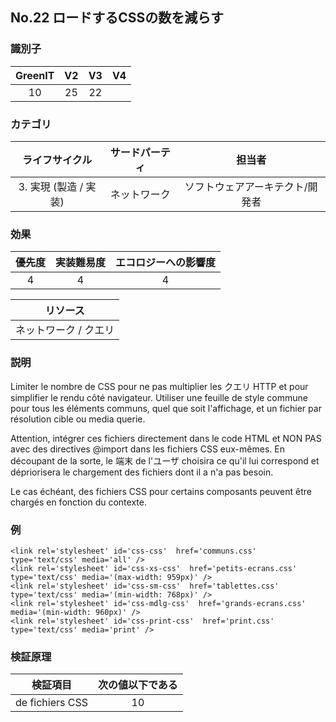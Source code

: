 ## No.22 ロードするCSSの数を減らす

### 識別子

| GreenIT |  V2  |  V3  |  V4  |
|:-------:|:----:|:----:|:----:|
|   10   | 25  | 22  |      |

### カテゴリ

| ライフサイクル |  サードパーティ  |  担当者  |
|:---------:|:----:|:----:|
| 3. 実現 (製造 / 実装) | ネットワーク | ソフトウェアアーキテクト/開発者 |

### 効果

| 優先度 |      実装難易度       |  エコロジーへの影響度    |
|:-------------------:|:-------------------------:|:---------------------:|
| 4 | 4 | 4 |

|リソース                                      |
|:----------------------------------------------------------:|
|  ネットワーク / クエリ  |

### 説明

Limiter le nombre de CSS pour ne pas multiplier les クエリ HTTP et pour simplifier le rendu côté navigateur. Utiliser une feuille de style commune pour tous les éléments communs, quel que soit l'affichage, et un fichier par résolution cible ou media querie.

Attention, intégrer ces fichiers directement dans le code HTML et NON PAS avec des directives @import dans les fichiers CSS eux-mêmes. En découpant de la sorte, le 端末 de l'ユーザ choisira ce qu'il lui correspond et dépriorisera le chargement des fichiers dont il a n'a pas besoin.

Le cas échéant, des fichiers CSS pour certains composants peuvent être chargés en fonction du contexte.

### 例

```
<link rel='stylesheet' id='css-css'  href='communs.css' type='text/css' media='all' />
<link rel='stylesheet' id='css-xs-css'  href='petits-ecrans.css' type='text/css' media='(max-width: 959px)' />
<link rel='stylesheet' id='css-sm-css'  href='tablettes.css' type='text/css' media='(min-width: 768px)' />
<link rel='stylesheet' id='css-mdlg-css'  href='grands-ecrans.css' media='(min-width: 960px)' />
<link rel='stylesheet' id='css-print-css'  href='print.css' type='text/css' media='print' />
```

### 検証原理

| 検証項目     | 次の値以下である   |  
|-------------------|:-------------------------:|
| de fichiers CSS  | 10  |
